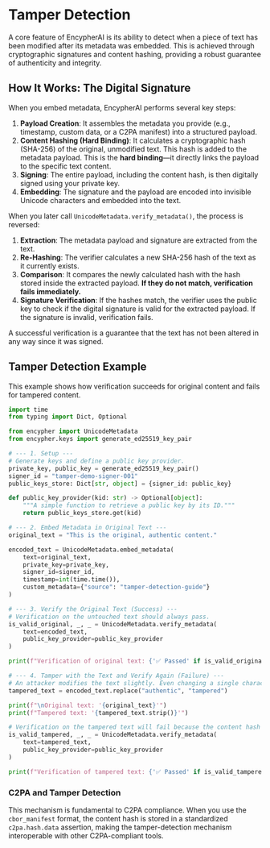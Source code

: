 # Tamper Detection

A core feature of EncypherAI is its ability to detect when a piece of text has been modified after its metadata was embedded. This is achieved through cryptographic signatures and content hashing, providing a robust guarantee of authenticity and integrity.

## How It Works: The Digital Signature

When you embed metadata, EncypherAI performs several key steps:

1.  **Payload Creation**: It assembles the metadata you provide (e.g., timestamp, custom data, or a C2PA manifest) into a structured payload.
2.  **Content Hashing (Hard Binding)**: It calculates a cryptographic hash (SHA-256) of the original, unmodified text. This hash is added to the metadata payload. This is the **hard binding**—it directly links the payload to the specific text content.
3.  **Signing**: The entire payload, including the content hash, is then digitally signed using your private key.
4.  **Embedding**: The signature and the payload are encoded into invisible Unicode characters and embedded into the text.

When you later call `UnicodeMetadata.verify_metadata()`, the process is reversed:

1.  **Extraction**: The metadata payload and signature are extracted from the text.
2.  **Re-Hashing**: The verifier calculates a new SHA-256 hash of the text as it currently exists.
3.  **Comparison**: It compares the newly calculated hash with the hash stored inside the extracted payload. **If they do not match, verification fails immediately.**
4.  **Signature Verification**: If the hashes match, the verifier uses the public key to check if the digital signature is valid for the extracted payload. If the signature is invalid, verification fails.

A successful verification is a guarantee that the text has not been altered in any way since it was signed.

## Tamper Detection Example

This example shows how verification succeeds for original content and fails for tampered content.

```python
import time
from typing import Dict, Optional

from encypher import UnicodeMetadata
from encypher.keys import generate_ed25519_key_pair

# --- 1. Setup ---
# Generate keys and define a public key provider.
private_key, public_key = generate_ed25519_key_pair()
signer_id = "tamper-demo-signer-001"
public_keys_store: Dict[str, object] = {signer_id: public_key}

def public_key_provider(kid: str) -> Optional[object]:
    """A simple function to retrieve a public key by its ID."""
    return public_keys_store.get(kid)

# --- 2. Embed Metadata in Original Text ---
original_text = "This is the original, authentic content."

encoded_text = UnicodeMetadata.embed_metadata(
    text=original_text,
    private_key=private_key,
    signer_id=signer_id,
    timestamp=int(time.time()),
    custom_metadata={"source": "tamper-detection-guide"}
)

# --- 3. Verify the Original Text (Success) ---
# Verification on the untouched text should always pass.
is_valid_original, _, _ = UnicodeMetadata.verify_metadata(
    text=encoded_text,
    public_key_provider=public_key_provider
)

print(f"Verification of original text: {'✅ Passed' if is_valid_original else '🚨 Failed'}")

# --- 4. Tamper with the Text and Verify Again (Failure) ---
# An attacker modifies the text slightly. Even changing a single character will be detected.
tampered_text = encoded_text.replace("authentic", "tampered")

print(f"\nOriginal text: '{original_text}'")
print(f"Tampered text: '{tampered_text.strip()}'")

# Verification on the tampered text will fail because the content hash no longer matches.
is_valid_tampered, _, _ = UnicodeMetadata.verify_metadata(
    text=tampered_text,
    public_key_provider=public_key_provider
)

print(f"Verification of tampered text: {'✅ Passed' if is_valid_tampered else '🚨 Failed'}")
```

### C2PA and Tamper Detection

This mechanism is fundamental to C2PA compliance. When you use the `cbor_manifest` format, the content hash is stored in a standardized `c2pa.hash.data` assertion, making the tamper-detection mechanism interoperable with other C2PA-compliant tools.
